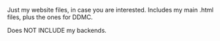 Just my website files, in case you are interested.
Includes my main .html files, plus the ones for DDMC.

Does NOT INCLUDE my backends.
